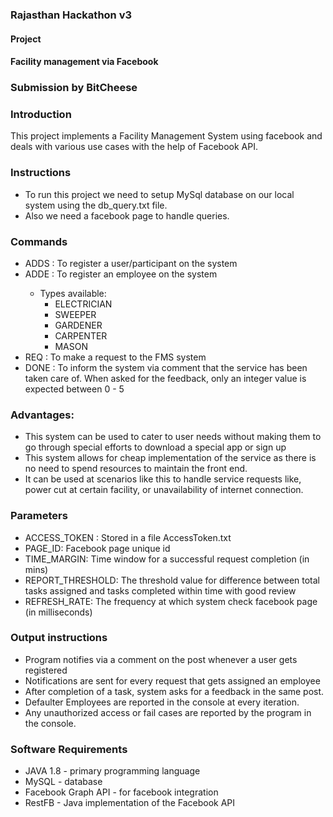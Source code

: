 ### Rajasthan Hackathon v3
#### Project
#### Facility management via Facebook
### Submission by BitCheese

### Introduction
This project implements a Facility Management System using facebook and deals with various use cases with the help of Facebook API.

### Instructions
- To run this project we need to setup MySql database on our local system using the db_query.txt file.
- Also we need a facebook page to handle queries.

### Commands
- ADDS <phone> <reg no>	:	To register a user/participant on the system
- ADDE <phone> <type>	:	To register an employee on the system
	- Types available:
		- ELECTRICIAN
		- SWEEPER
		- GARDENER
		- CARPENTER
		- MASON
- REQ <location> <type of service> <additional info>	:	To make a request to the FMS system
- DONE		:	To inform the system via comment that the service has been taken care of. When asked for the feedback, only an integer value is expected between 0 - 5

### Advantages:
- This system can be used to cater to user needs without making them to go through special efforts to download a special app or sign up
- This system allows for cheap implementation of the service as there is no need to spend resources to maintain the front end.
- It can be used at scenarios like this to handle service requests like, power cut at certain facility, or unavailability of internet connection.

### Parameters
- ACCESS_TOKEN : Stored in a file AccessToken.txt
- PAGE_ID: Facebook page unique id
- TIME_MARGIN: Time window for a successful request completion (in mins)
- REPORT_THRESHOLD: The threshold value for difference between total tasks assigned and tasks completed within time with good review
- REFRESH_RATE: The frequency at which system check facebook page (in milliseconds)

### Output instructions
- Program notifies via a comment on the post whenever a user gets registered
- Notifications are sent for every request that gets assigned an employee
- After completion of a task, system asks for a feedback in the same post.
- Defaulter Employees are reported in the console at every iteration.
- Any unauthorized access or fail cases are reported by the program in the console.

### Software Requirements
- JAVA 1.8 - primary programming language
- MySQL - database
- Facebook Graph API - for facebook integration
- RestFB - Java implementation of the Facebook API
